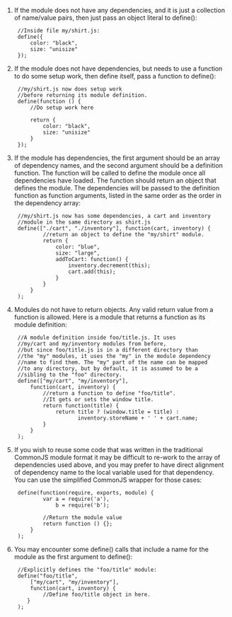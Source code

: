 1. If the module does not have any dependencies, and it is just a collection of name/value pairs, then just pass an object literal to define():
	 
		//Inside file my/shirt.js:
		define({
		    color: "black",
		    size: "unisize"
		});
		
2. If the module does not have dependencies, but needs to use a function to do some setup work, then define itself, pass a function to define():

		
		//my/shirt.js now does setup work
		//before returning its module definition.
		define(function () {
		    //Do setup work here
		
		    return {
		        color: "black",
		        size: "unisize"
		    }
		});
		
3. If the module has dependencies, the first argument should be an array of dependency names, and the second argument should be a definition function. The function will be called to define the module once all dependencies have loaded. The function should return an object that defines the module. The dependencies will be passed to the definition function as function arguments, listed in the same order as the order in the dependency array:


		//my/shirt.js now has some dependencies, a cart and inventory
		//module in the same directory as shirt.js
		define(["./cart", "./inventory"], function(cart, inventory) {
		        //return an object to define the "my/shirt" module.
		        return {
		            color: "blue",
		            size: "large",
		            addToCart: function() {
		                inventory.decrement(this);
		                cart.add(this);
		            }
		        }
		    }
		);
		
4. Modules do not have to return objects. Any valid return value from a function is allowed. Here is a module that returns a function as its module definition:

		//A module definition inside foo/title.js. It uses
		//my/cart and my/inventory modules from before,
		//but since foo/title.js is in a different directory than
		//the "my" modules, it uses the "my" in the module dependency
		//name to find them. The "my" part of the name can be mapped
		//to any directory, but by default, it is assumed to be a
		//sibling to the "foo" directory.
		define(["my/cart", "my/inventory"],
		    function(cart, inventory) {
		        //return a function to define "foo/title".
		        //It gets or sets the window title.
		        return function(title) {
		            return title ? (window.title = title) :
		                   inventory.storeName + ' ' + cart.name;
		        }
		    }
		);
		
5. If you wish to reuse some code that was written in the traditional CommonJS module format it may be difficult to re-work to the array of dependencies used above, and you may prefer to have direct alignment of dependency name to the local variable used for that dependency. You can use the simplified CommonJS wrapper for those cases:

		define(function(require, exports, module) {
		        var a = require('a'),
		            b = require('b');
		
		        //Return the module value
		        return function () {};
		    }
		);
		
6. You may encounter some define() calls that include a name for the module as the first argument to define():

	    //Explicitly defines the "foo/title" module:
	    define("foo/title",
	        ["my/cart", "my/inventory"],
	        function(cart, inventory) {
	            //Define foo/title object in here.
	       }
	    );
